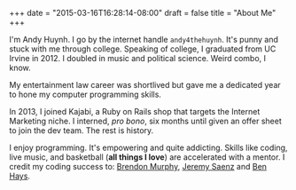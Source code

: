 +++
date = "2015-03-16T16:28:14-08:00"
draft = false
title = "About Me"
+++

I'm Andy Huynh. I go by the internet handle `andy4thehuynh`. It's punny and stuck with me through college. Speaking of college, I graduated from UC Irvine in 2012. I doubled in music and political science. Weird combo, I know.

My entertainment law career was shortlived but gave me a dedicated year to hone my computer programming skills.

In 2013, I joined Kajabi, a Ruby on Rails shop that targets the Internet Marketing niche. I interned, *pro bono*, six months until given an offer sheet to join the dev team. The rest is history.

I enjoy programming. It's empowering and quite addicting. Skills like coding, live music, and basketball (**all things I love**) are accelerated with a mentor. I credit my coding success to: [Brendon Murphy](https://github.com/bemurphy), [Jeremy Saenz](https://github.com/codegangsta) and [Ben Hays](https://github.com/FuturaExtraBold). 
